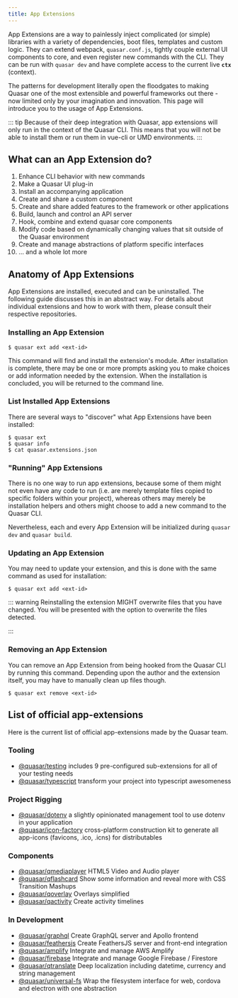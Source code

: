 ```yaml
---
title: App Extensions
---
```


App Extensions are a way to painlessly inject complicated (or simple) libraries with a variety of dependencies, boot files, templates and custom logic. They can extend webpack, `quasar.conf.js`, tightly couple external UI components to core, and even register new commands with the CLI. They can be run with `quasar dev` and have complete access to the current live **`ctx`** (context).

The patterns for development literally open the floodgates to making Quasar one of the most extensible and powerful frameworks out there - now limited only by your imagination and innovation. This page will introduce you to the usage of App Extensions.

::: tip
Because of their deep integration with Quasar, app extensions will only run in the context of the Quasar CLI. This means that you will not be able to install them or run them in vue-cli or UMD environments.
:::


## What can an App Extension do?
 
1. Enhance CLI behavior with new commands
2. Make a Quasar UI plug-in
3. Install an accompanying application
4. Create and share a custom component
5. Create and share added features to the framework or other applications
6. Build, launch and control an API server
7. Hook, combine and extend quasar core components
8. Modify code based on dynamically changing values that sit outside of the Quasar environment
9. Create and manage abstractions of platform specific interfaces
10. ... and a whole lot more 

## Anatomy of App Extensions
App Extensions are installed, executed and can be uninstalled. The following guide discusses this in an abstract way. For details about individual extensions and how to work with them, please consult their respective repositories.

### Installing an App Extension
```
$ quasar ext add <ext-id>
```
This command will find and install the extension's module. After installation is complete, there may be one or more prompts asking you to make choices or add information needed by the extension. When the installation is concluded, you will be returned to the command line.

### List Installed App Extensions
There are several ways to "discover" what App Extensions have been installed:
```
$ quasar ext
$ quasar info
$ cat quasar.extensions.json
```

### "Running" App Extensions
There is no one way to run app extensions, because some of them might not even have any code to run (i.e. are merely template files copied to specific folders within your project), whereas others may merely be installation helpers and others might choose to add a new command to the Quasar CLI.

Nevertheless, each and every App Extension will be initialized during `quasar dev` and `quasar build`.

### Updating an App Extension
You may need to update your extension, and this is done with the same command as used for installation:
```
$ quasar ext add <ext-id>
```
::: warning
Reinstalling the extension MIGHT overwrite files that you have changed. You will be presented with the option to overwrite the files detected. 

:::


### Removing an App Extension
You can remove an App Extension from being hooked from the Quasar CLI by running this command. Depending upon the author and the extension itself, you may have to manually clean up files though.
```
$ quasar ext remove <ext-id>
```
 


## List of official app-extensions
Here is the current list of official app-extensions made by the Quasar team. 

### Tooling
 - [@quasar/testing](https://github.com/quasarframework/quasar-testing) includes 9 pre-configured sub-extensions for all of your testing needs
 - [@quasar/typescript](https://github.com/quasarframework/app-extension-typescript) transform your project into typescript awesomeness

### Project Rigging
 - [@quasar/dotenv](https://github.com/quasarframework/app-extension-dotenv) a slightly opinionated management tool to use dotenv in your application
 - [@quasar/icon-factory](https://github.com/quasarframework/app-extension-icon-factory) cross-platform construction kit to generate all app-icons (favicons, .ico, .icns) for distributables

### Components
 - [@quasar/qmediaplayer](https://github.com/quasarframework/app-extension-qmediaplayer) HTML5 Video and Audio player
 - [@quasar/qflashcard](https://github.com/quasarframework/app-extension-qflashcard) Show some information and reveal more with CSS Transition Mashups
 - [@quasar/qoverlay](https://github.com/quasarframework/app-extension-qoverlay) Overlays simplified
 - [@quasar/qactivity](https://github.com/quasarframework/app-extension-qactivity) Create activity timelines

### In Development
 - [@quasar/graphql](https://github.com/quasarframework/app-extension-graphql) Create GraphQL server and Apollo frontend
 - [@quasar/feathersjs](https://github.com/quasarframework/app-extension-feathersjs) Create FeathersJS server and front-end integration
 - [@quasar/amplify](https://github.com/quasarframework/app-extension-amplify) Integrate and manage AWS Amplify 
 - [@quasar/firebase](https://github.com/quasarframework/app-extension-firebase) Integrate and manage Google Firebase / Firestore
  - [@quasar/qtranslate](https://github.com/quasarframework/app-extension-firebase) Deep localization including datetime, currency and string management
  - [@quasar/universal-fs](https://github.com/quasarframework/app-extension-universal-fs) Wrap the filesystem interface for web, cordova and electron with one abstraction
